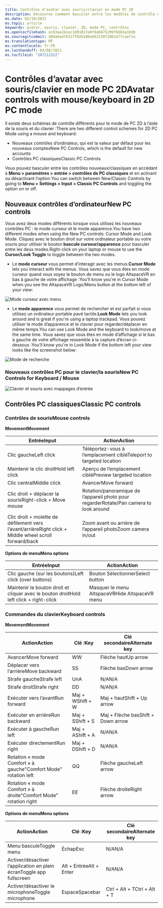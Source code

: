 ```yaml
---
title: Contrôles d’avatar avec souris/clavier en mode PC 2D
description: Découvrez comment basculer entre les modèles de contrôle nouveaux et classiques pour déplacer vos avatars à l’aide de la souris et du clavier en mode PC 2D.
ms.date: 02/10/2021
ms.topic: article
keywords: avatar, souris, clavier, 2D, mode PC, contrôles
ms.openlocfilehash: ec63ae241ac1d91817e8f8a6675299f8d83a1bdb
ms.sourcegitcommit: d84a6adf631ff02b106e682238f2861477caef1e
ms.translationtype: MT
ms.contentlocale: fr-FR
ms.lasthandoff: 04/08/2021
ms.locfileid: "107212322"
---
```

# <a name="avatar-controls-with-mousekeyboard-in-2d-pc-mode"></a><span data-ttu-id="bc278-104">Contrôles d’avatar avec souris/clavier en mode PC 2D</span><span class="sxs-lookup"><span data-stu-id="bc278-104">Avatar controls with mouse/keyboard in 2D PC mode</span></span>

<span data-ttu-id="bc278-105">Il existe deux schémas de contrôle différents pour le mode de PC 2D à l’aide de la souris et du clavier :</span><span class="sxs-lookup"><span data-stu-id="bc278-105">There are two different control schemes for 2D PC Mode using a mouse and keyboard:</span></span>
* <span data-ttu-id="bc278-106">Nouveaux contrôles d’ordinateur, qui est la valeur par défaut pour les nouveaux comptes</span><span class="sxs-lookup"><span data-stu-id="bc278-106">New PC Controls, which is the default for new accounts</span></span>
* <span data-ttu-id="bc278-107">Contrôles PC classiques</span><span class="sxs-lookup"><span data-stu-id="bc278-107">Classic PC Controls</span></span>

<span data-ttu-id="bc278-108">Vous pouvez basculer entre les contrôles nouveaux/classiques en accédant à **Menu > paramètres > entrée > contrôles de PC classiques** et en activant ou désactivant l’option.</span><span class="sxs-lookup"><span data-stu-id="bc278-108">You can switch between New/Classic Controls by going to **Menu > Settings > Input > Classic PC Controls** and toggling the option on or off.</span></span>

## <a name="new-pc-controls"></a><span data-ttu-id="bc278-109">Nouveaux contrôles d’ordinateur</span><span class="sxs-lookup"><span data-stu-id="bc278-109">New PC controls</span></span>

<span data-ttu-id="bc278-110">Vous avez deux modes différents lorsque vous utilisez les nouveaux contrôles PC : le mode curseur et le mode apparence.</span><span class="sxs-lookup"><span data-stu-id="bc278-110">You have two different modes when using the New PC controls: Cursor Mode and Look Mode.</span></span> <span data-ttu-id="bc278-111">Cliquez avec le bouton droit sur votre ordinateur portable ou votre souris pour utiliser le bouton **bascule curseur/apparence** pour basculer entre les deux modes.</span><span class="sxs-lookup"><span data-stu-id="bc278-111">Right-click on your laptop or mouse to use the **Cursor/Look Toggle** to toggle between the two modes.</span></span>

* <span data-ttu-id="bc278-112">Le **mode curseur** vous permet d’interagir avec les menus.</span><span class="sxs-lookup"><span data-stu-id="bc278-112">**Cursor Mode** lets you interact with the menus.</span></span> <span data-ttu-id="bc278-113">Vous savez que vous êtes en mode curseur quand vous voyez le bouton de menu ou le logo AltspaceVR en bas à gauche de votre affichage :</span><span class="sxs-lookup"><span data-stu-id="bc278-113">You’ll know you're in Cursor Mode when you see the AltspaceVR Logo/Menu button at the bottom left of your view:</span></span>

![Mode curseur avec menu](images/avatar-controls-img-01.png)

* <span data-ttu-id="bc278-115">Le **mode apparence** vous permet de rechercher et est parfait si vous utilisez un ordinateur portable pavé tactile.</span><span class="sxs-lookup"><span data-stu-id="bc278-115">**Look Mode** lets you look around and is great if you're using a laptop trackpad.</span></span> <span data-ttu-id="bc278-116">Vous pouvez utiliser le mode d’apparence et le clavier pour regarder/déplacer en même temps.</span><span class="sxs-lookup"><span data-stu-id="bc278-116">You can use Look Mode and the keyboard to look/move at the same time.</span></span> <span data-ttu-id="bc278-117">Vous savez que vous êtes en mode d’affichage si le bas à gauche de votre affichage ressemble à la capture d’écran ci-dessous :</span><span class="sxs-lookup"><span data-stu-id="bc278-117">You’ll know you're in Look Mode if the bottom left your view looks like the screenshot below:</span></span>

![Mode de recherche](images/avatar-controls-img-02.png)

### <a name="new-pc-controls-for-keyboard--mouse"></a><span data-ttu-id="bc278-119">Nouveaux contrôles PC pour le clavier/la souris</span><span class="sxs-lookup"><span data-stu-id="bc278-119">New PC Controls for Keyboard / Mouse</span></span>

![Clavier et souris avec mappages d’entrée](images/avatar-controls-img-03.png)

## <a name="classic-pc-controls"></a><span data-ttu-id="bc278-121">Contrôles PC classiques</span><span class="sxs-lookup"><span data-stu-id="bc278-121">Classic PC controls</span></span> 

### <a name="mouse-controls"></a><span data-ttu-id="bc278-122">Contrôles de souris</span><span class="sxs-lookup"><span data-stu-id="bc278-122">Mouse controls</span></span>

<span data-ttu-id="bc278-123">**Movement**</span><span class="sxs-lookup"><span data-stu-id="bc278-123">**Movement**</span></span>

| <span data-ttu-id="bc278-124">Entrée</span><span class="sxs-lookup"><span data-stu-id="bc278-124">Input</span></span> | <span data-ttu-id="bc278-125">Action</span><span class="sxs-lookup"><span data-stu-id="bc278-125">Action</span></span> |
|---|---|
| <span data-ttu-id="bc278-126">Clic gauche</span><span class="sxs-lookup"><span data-stu-id="bc278-126">Left click</span></span> | <span data-ttu-id="bc278-127">Téléportez-vous à l’emplacement ciblé</span><span class="sxs-lookup"><span data-stu-id="bc278-127">Teleport to targeted location</span></span> |
| <span data-ttu-id="bc278-128">Maintenir le clic droit</span><span class="sxs-lookup"><span data-stu-id="bc278-128">Hold left click</span></span> | <span data-ttu-id="bc278-129">Aperçu de l’emplacement ciblé</span><span class="sxs-lookup"><span data-stu-id="bc278-129">Preview targeted location</span></span> |
| <span data-ttu-id="bc278-130">Clic central</span><span class="sxs-lookup"><span data-stu-id="bc278-130">Middle click</span></span> | <span data-ttu-id="bc278-131">Avancer</span><span class="sxs-lookup"><span data-stu-id="bc278-131">Move forward</span></span> |
| <span data-ttu-id="bc278-132">Clic droit + déplacer la souris</span><span class="sxs-lookup"><span data-stu-id="bc278-132">Right-click + Move mouse</span></span> | <span data-ttu-id="bc278-133">Rotation/panoramique de l’appareil photo pour regarder</span><span class="sxs-lookup"><span data-stu-id="bc278-133">Rotate/Pan camera to look around</span></span> |
| <span data-ttu-id="bc278-134">Clic droit + molette de défilement vers l’avant/arrière</span><span class="sxs-lookup"><span data-stu-id="bc278-134">Right click + Middle wheel scroll forward/back</span></span> | <span data-ttu-id="bc278-135">Zoom avant ou arrière de l’appareil photo</span><span class="sxs-lookup"><span data-stu-id="bc278-135">Zoom camera in/out</span></span> |

<span data-ttu-id="bc278-136">**Options de menu**</span><span class="sxs-lookup"><span data-stu-id="bc278-136">**Menu options**</span></span>

| <span data-ttu-id="bc278-137">Entrée</span><span class="sxs-lookup"><span data-stu-id="bc278-137">Input</span></span> | <span data-ttu-id="bc278-138">Action</span><span class="sxs-lookup"><span data-stu-id="bc278-138">Action</span></span> |
|---|---|
| <span data-ttu-id="bc278-139">Clic gauche (sur les boutons)</span><span class="sxs-lookup"><span data-stu-id="bc278-139">Left click (over buttons)</span></span> | <span data-ttu-id="bc278-140">Bouton Sélectionner</span><span class="sxs-lookup"><span data-stu-id="bc278-140">Select button</span></span> |
| <span data-ttu-id="bc278-141">Maintenir le bouton droit et cliquer avec le bouton droit</span><span class="sxs-lookup"><span data-stu-id="bc278-141">Hold left click + right-click</span></span> | <span data-ttu-id="bc278-142">Masquer le menu AltspaceVR</span><span class="sxs-lookup"><span data-stu-id="bc278-142">Hide AltspaceVR menu</span></span> |

### <a name="keyboard-controls"></a><span data-ttu-id="bc278-143">Commandes du clavier</span><span class="sxs-lookup"><span data-stu-id="bc278-143">Keyboard controls</span></span>

<span data-ttu-id="bc278-144">**Movement**</span><span class="sxs-lookup"><span data-stu-id="bc278-144">**Movement**</span></span>

| <span data-ttu-id="bc278-145">Action</span><span class="sxs-lookup"><span data-stu-id="bc278-145">Action</span></span> | <span data-ttu-id="bc278-146">Clé :</span><span class="sxs-lookup"><span data-stu-id="bc278-146">Key</span></span> | <span data-ttu-id="bc278-147">Clé secondaire</span><span class="sxs-lookup"><span data-stu-id="bc278-147">Alternate key</span></span> |
|---|---|---|
| <span data-ttu-id="bc278-148">Avancer</span><span class="sxs-lookup"><span data-stu-id="bc278-148">Move forward</span></span> | <span data-ttu-id="bc278-149">W</span><span class="sxs-lookup"><span data-stu-id="bc278-149">W</span></span> | <span data-ttu-id="bc278-150">Flèche haut</span><span class="sxs-lookup"><span data-stu-id="bc278-150">Up arrow</span></span> |
| <span data-ttu-id="bc278-151">Déplacer vers l’arrière</span><span class="sxs-lookup"><span data-stu-id="bc278-151">Move backward</span></span> | <span data-ttu-id="bc278-152">S</span><span class="sxs-lookup"><span data-stu-id="bc278-152">S</span></span> | <span data-ttu-id="bc278-153">Flèche bas</span><span class="sxs-lookup"><span data-stu-id="bc278-153">Down arrow</span></span> |
| <span data-ttu-id="bc278-154">Strafe gauche</span><span class="sxs-lookup"><span data-stu-id="bc278-154">Strafe left</span></span> | <span data-ttu-id="bc278-155">Un</span><span class="sxs-lookup"><span data-stu-id="bc278-155">A</span></span> | <span data-ttu-id="bc278-156">N/A</span><span class="sxs-lookup"><span data-stu-id="bc278-156">N/A</span></span> |
| <span data-ttu-id="bc278-157">Strafe droit</span><span class="sxs-lookup"><span data-stu-id="bc278-157">Strafe right</span></span> | <span data-ttu-id="bc278-158">D</span><span class="sxs-lookup"><span data-stu-id="bc278-158">D</span></span> | <span data-ttu-id="bc278-159">N/A</span><span class="sxs-lookup"><span data-stu-id="bc278-159">N/A</span></span> |
| <span data-ttu-id="bc278-160">Exécuter vers l’avant</span><span class="sxs-lookup"><span data-stu-id="bc278-160">Run forward</span></span> | <span data-ttu-id="bc278-161">Maj + W</span><span class="sxs-lookup"><span data-stu-id="bc278-161">Shift + W</span></span> | <span data-ttu-id="bc278-162">Maj + haut</span><span class="sxs-lookup"><span data-stu-id="bc278-162">Shift + Up arrow</span></span> |
| <span data-ttu-id="bc278-163">Exécuter en arrière</span><span class="sxs-lookup"><span data-stu-id="bc278-163">Run backward</span></span> | <span data-ttu-id="bc278-164">Maj + S</span><span class="sxs-lookup"><span data-stu-id="bc278-164">Shift + S</span></span> | <span data-ttu-id="bc278-165">Maj + Flèche bas</span><span class="sxs-lookup"><span data-stu-id="bc278-165">Shift + Down arrow</span></span> |
| <span data-ttu-id="bc278-166">Exécuter à gauche</span><span class="sxs-lookup"><span data-stu-id="bc278-166">Run left</span></span> | <span data-ttu-id="bc278-167">Maj + A</span><span class="sxs-lookup"><span data-stu-id="bc278-167">Shift + A</span></span> | <span data-ttu-id="bc278-168">N/A</span><span class="sxs-lookup"><span data-stu-id="bc278-168">N/A</span></span> |
| <span data-ttu-id="bc278-169">Exécuter directement</span><span class="sxs-lookup"><span data-stu-id="bc278-169">Run right</span></span> | <span data-ttu-id="bc278-170">Maj + D</span><span class="sxs-lookup"><span data-stu-id="bc278-170">Shift + D</span></span> | <span data-ttu-id="bc278-171">N/A</span><span class="sxs-lookup"><span data-stu-id="bc278-171">N/A</span></span> |
| <span data-ttu-id="bc278-172">Rotation « mode Comfort » à gauche</span><span class="sxs-lookup"><span data-stu-id="bc278-172">"Comfort Mode" rotation left</span></span> | <span data-ttu-id="bc278-173">Q</span><span class="sxs-lookup"><span data-stu-id="bc278-173">Q</span></span> | <span data-ttu-id="bc278-174">Flèche gauche</span><span class="sxs-lookup"><span data-stu-id="bc278-174">Left arrow</span></span> |
| <span data-ttu-id="bc278-175">Rotation « mode Comfort » à droite</span><span class="sxs-lookup"><span data-stu-id="bc278-175">"Comfort Mode" rotation right</span></span> | <span data-ttu-id="bc278-176">E</span><span class="sxs-lookup"><span data-stu-id="bc278-176">E</span></span> | <span data-ttu-id="bc278-177">Flèche droite</span><span class="sxs-lookup"><span data-stu-id="bc278-177">Right arrow</span></span> |

<span data-ttu-id="bc278-178">**Options de menu**</span><span class="sxs-lookup"><span data-stu-id="bc278-178">**Menu options**</span></span>

| <span data-ttu-id="bc278-179">Action</span><span class="sxs-lookup"><span data-stu-id="bc278-179">Action</span></span> | <span data-ttu-id="bc278-180">Clé :</span><span class="sxs-lookup"><span data-stu-id="bc278-180">Key</span></span> | <span data-ttu-id="bc278-181">Clé secondaire</span><span class="sxs-lookup"><span data-stu-id="bc278-181">Alternate key</span></span> |
|---|---|---|
| <span data-ttu-id="bc278-182">Menu bascule</span><span class="sxs-lookup"><span data-stu-id="bc278-182">Toggle menu</span></span> | <span data-ttu-id="bc278-183">Échap</span><span class="sxs-lookup"><span data-stu-id="bc278-183">Esc</span></span> | <span data-ttu-id="bc278-184">N/A</span><span class="sxs-lookup"><span data-stu-id="bc278-184">N/A</span></span> |
| <span data-ttu-id="bc278-185">Activer/désactiver l’application en plein écran</span><span class="sxs-lookup"><span data-stu-id="bc278-185">Toggle app fullscreen</span></span> | <span data-ttu-id="bc278-186">Alt + Entrée</span><span class="sxs-lookup"><span data-stu-id="bc278-186">Alt + Enter</span></span> | <span data-ttu-id="bc278-187">N/A</span><span class="sxs-lookup"><span data-stu-id="bc278-187">N/A</span></span> |
| <span data-ttu-id="bc278-188">Activer/désactiver le microphone</span><span class="sxs-lookup"><span data-stu-id="bc278-188">Toggle microphone</span></span> | <span data-ttu-id="bc278-189">Espace</span><span class="sxs-lookup"><span data-stu-id="bc278-189">Spacebar</span></span> | <span data-ttu-id="bc278-190">Ctrl + Alt + T</span><span class="sxs-lookup"><span data-stu-id="bc278-190">Ctrl + Alt + T</span></span> |